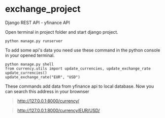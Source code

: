 # exchange_project

Django REST API - yfinance API

 Open terminal in project folder and start django project.

    python manage.py runserver

To add some api's data you need use these command in the python console in your opened terminal.

    python manage.py shell
    from currency.utils import update_currencies, update_exchange_rate
    update_currencies()
    update_exchange_rate("EUR", "USD")

These commands add data from yfinance api to local database. 
Now you can search this address in your brownser

> http://127.0.0.1:8000/currency/

> http://127.0.0.1:8000/currency/EUR/USD/




